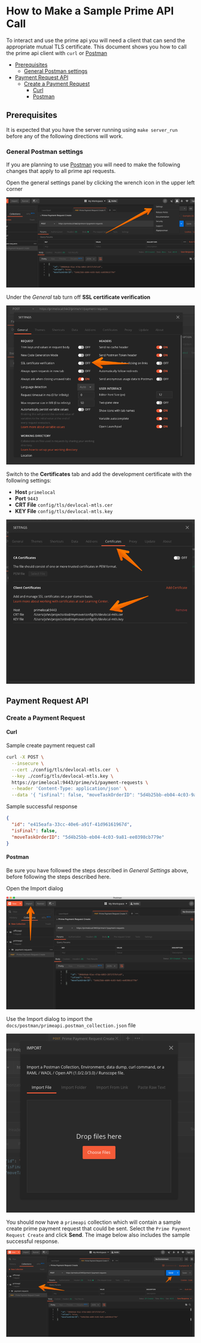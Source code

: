# How to Make a Sample Prime API Call

To interact and use the prime api you will need a client that can send the appropriate mutual TLS certificate. This document shows you how to call the prime api client with `curl` or [Postman](https://www.getpostman.com/)

* [Prerequisites](#prerequisites)
  * [General Postman settings](#general-postman-settings)
* [Payment Request API](#payment-request-api)
  * [Create a Payment Request](#create-a-payment-request)
    * [Curl](#curl)
    * [Postman](#postman)

## Prerequisites

It is expected that you have the server running using `make server_run` before any of the following directions will work.

### General Postman settings

If you are planning to use [Postman](https://www.getpostman.com/) you will need to make the following changes that apply to all prime api requests.

Open the general settings panel by clicking the wrench icon in the upper left corner

![Postman Settings Menu Upper Right Corner](../images/postman_settings_menu.png)

Under the _General_ tab turn off **SSL certificate verification**

![Postman SSL certification verification switch](../images/postman_ssl_verification.png)

Switch to the **Certificates** tab and add the development certificate with the following settings:

* **Host** `primelocal`
* **Port** `9443`
* **CRT File** `config/tls/devlocal-mtls.cer`
* **KEY File** `config/tls/devlocal-mtls.key`

![Postman client cert settings](../images/postman_client_cert.png)

## Payment Request API

### Create a Payment Request

#### Curl

Sample create payment request call

```sh
curl -X POST \
  --insecure \
  --cert ./config/tls/devlocal-mtls.cer  \
  --key ./config/tls/devlocal-mtls.key \
  https://primelocal:9443/prime/v1/payment-requests \
  --header 'Content-Type: application/json' \
  --data '{ "isFinal": false, "moveTaskOrderID": "5d4b25bb-eb04-4c03-9a81-ee0398cb779e" }'
```

Sample successful response

```json
{
  "id": "e415eafa-33cc-40e6-a91f-41d96161967d",
  "isFinal": false,
  "moveTaskOrderID": "5d4b25bb-eb04-4c03-9a81-ee0398cb779e"
}
```

#### Postman

Be sure you have followed the steps described in _General Settings_ above, before following the steps described here.

Open the Import dialog

![Postman import button upper left](../images/postman_import.png)

Use the Import dialog to import the `docs/postman/primeapi.postman_collection.json` file

![Postman import dialog](../images/postman_import_dialog.png)

You should now have a `primeapi` collection which will contain a sample create prime payment request that could be sent.  Select the `Prime Payment Request Create` and click **Send**. The image below also includes the sample successful response.

![Postman collections and sample response](../images/postman_collections_response.png)

